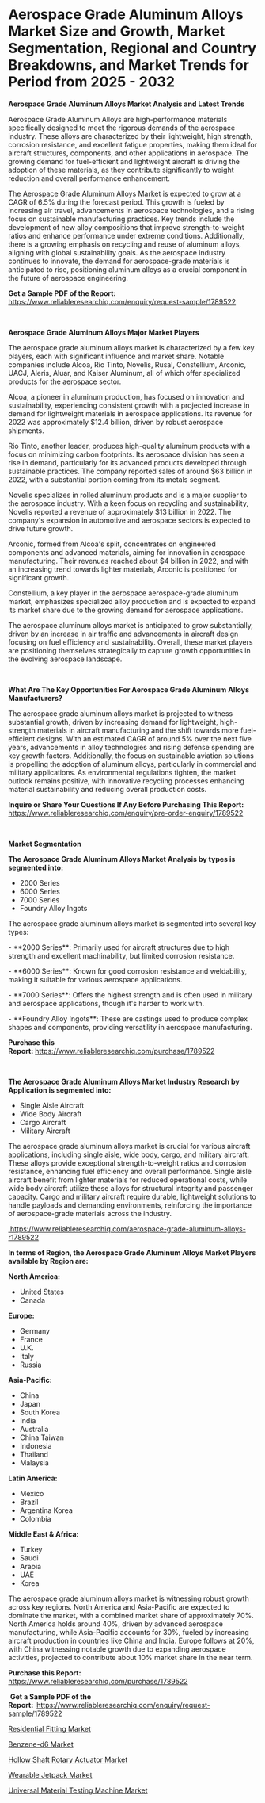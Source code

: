 <p><h1>Aerospace Grade Aluminum Alloys Market Size and Growth, Market Segmentation, Regional and Country Breakdowns, and Market Trends for Period from 2025 -  2032</h1></p><p><strong>Aerospace Grade Aluminum Alloys Market Analysis and Latest Trends</strong></p>
<p><p>Aerospace Grade Aluminum Alloys are high-performance materials specifically designed to meet the rigorous demands of the aerospace industry. These alloys are characterized by their lightweight, high strength, corrosion resistance, and excellent fatigue properties, making them ideal for aircraft structures, components, and other applications in aerospace. The growing demand for fuel-efficient and lightweight aircraft is driving the adoption of these materials, as they contribute significantly to weight reduction and overall performance enhancement.</p><p>The Aerospace Grade Aluminum Alloys Market is expected to grow at a CAGR of 6.5% during the forecast period. This growth is fueled by increasing air travel, advancements in aerospace technologies, and a rising focus on sustainable manufacturing practices. Key trends include the development of new alloy compositions that improve strength-to-weight ratios and enhance performance under extreme conditions. Additionally, there is a growing emphasis on recycling and reuse of aluminum alloys, aligning with global sustainability goals. As the aerospace industry continues to innovate, the demand for aerospace-grade materials is anticipated to rise, positioning aluminum alloys as a crucial component in the future of aerospace engineering.</p></p>
<p><strong>Get a Sample PDF of the Report:&nbsp;</strong> <a href="https://www.reliableresearchiq.com/enquiry/request-sample/1789522?utm_campaign=1896&utm_medium=2&utm_source=Github&utm_content=ia&utm_term=25032025&utm_id=aerospace-grade-aluminum-alloys">https://www.reliableresearchiq.com/enquiry/request-sample/1789522</a></p>
<p>&nbsp;</p>
<p><strong>Aerospace Grade Aluminum Alloys Major Market Players</strong></p>
<p><p>The aerospace grade aluminum alloys market is characterized by a few key players, each with significant influence and market share. Notable companies include Alcoa, Rio Tinto, Novelis, Rusal, Constellium, Arconic, UACJ, Aleris, Aluar, and Kaiser Aluminum, all of which offer specialized products for the aerospace sector.</p><p>Alcoa, a pioneer in aluminum production, has focused on innovation and sustainability, experiencing consistent growth with a projected increase in demand for lightweight materials in aerospace applications. Its revenue for 2022 was approximately $12.4 billion, driven by robust aerospace shipments.</p><p>Rio Tinto, another leader, produces high-quality aluminum products with a focus on minimizing carbon footprints. Its aerospace division has seen a rise in demand, particularly for its advanced products developed through sustainable practices. The company reported sales of around $63 billion in 2022, with a substantial portion coming from its metals segment.</p><p>Novelis specializes in rolled aluminum products and is a major supplier to the aerospace industry. With a keen focus on recycling and sustainability, Novelis reported a revenue of approximately $13 billion in 2022. The company's expansion in automotive and aerospace sectors is expected to drive future growth.</p><p>Arconic, formed from Alcoa's split, concentrates on engineered components and advanced materials, aiming for innovation in aerospace manufacturing. Their revenues reached about $4 billion in 2022, and with an increasing trend towards lighter materials, Arconic is positioned for significant growth.</p><p>Constellium, a key player in the aerospace aerospace-grade aluminum market, emphasizes specialized alloy production and is expected to expand its market share due to the growing demand for aerospace applications.</p><p>The aerospace aluminum alloys market is anticipated to grow substantially, driven by an increase in air traffic and advancements in aircraft design focusing on fuel efficiency and sustainability. Overall, these market players are positioning themselves strategically to capture growth opportunities in the evolving aerospace landscape.</p></p>
<p>&nbsp;</p>
<p><strong>What Are The Key Opportunities For Aerospace Grade Aluminum Alloys Manufacturers?</strong></p>
<p><p>The aerospace grade aluminum alloys market is projected to witness substantial growth, driven by increasing demand for lightweight, high-strength materials in aircraft manufacturing and the shift towards more fuel-efficient designs. With an estimated CAGR of around 5% over the next five years, advancements in alloy technologies and rising defense spending are key growth factors. Additionally, the focus on sustainable aviation solutions is propelling the adoption of aluminum alloys, particularly in commercial and military applications. As environmental regulations tighten, the market outlook remains positive, with innovative recycling processes enhancing material sustainability and reducing overall production costs.</p></p>
<p><strong>Inquire or Share Your Questions If Any Before Purchasing This Report:</strong> <a href="https://www.reliableresearchiq.com/enquiry/pre-order-enquiry/1789522?utm_campaign=1896&utm_medium=2&utm_source=Github&utm_content=ia&utm_term=25032025&utm_id=aerospace-grade-aluminum-alloys">https://www.reliableresearchiq.com/enquiry/pre-order-enquiry/1789522</a></p>
<p>&nbsp;</p>
<p><strong>Market Segmentation</strong></p>
<p><strong>The Aerospace Grade Aluminum Alloys Market Analysis by types is segmented into:</strong></p>
<p><ul><li>2000 Series</li><li>6000 Series</li><li>7000 Series</li><li>Foundry Alloy Ingots</li></ul></p>
<p><p>The aerospace grade aluminum alloys market is segmented into several key types: </p><p>- **2000 Series**: Primarily used for aircraft structures due to high strength and excellent machinability, but limited corrosion resistance.</p><p>- **6000 Series**: Known for good corrosion resistance and weldability, making it suitable for various aerospace applications.</p><p>- **7000 Series**: Offers the highest strength and is often used in military and aerospace applications, though it's harder to work with.</p><p>- **Foundry Alloy Ingots**: These are castings used to produce complex shapes and components, providing versatility in aerospace manufacturing.</p></p>
<p><strong>Purchase this Report:&nbsp;</strong><a href="https://www.reliableresearchiq.com/purchase/1789522?utm_campaign=1896&utm_medium=2&utm_source=Github&utm_content=ia&utm_term=25032025&utm_id=aerospace-grade-aluminum-alloys">https://www.reliableresearchiq.com/purchase/1789522</a></p>
<p>&nbsp;</p>
<p><strong>The Aerospace Grade Aluminum Alloys Market Industry Research by Application is segmented into:</strong></p>
<p><ul><li>Single Aisle Aircraft</li><li>Wide Body Aircraft</li><li>Cargo Aircraft</li><li>Military Aircraft</li></ul></p>
<p><p>The aerospace grade aluminum alloys market is crucial for various aircraft applications, including single aisle, wide body, cargo, and military aircraft. These alloys provide exceptional strength-to-weight ratios and corrosion resistance, enhancing fuel efficiency and overall performance. Single aisle aircraft benefit from lighter materials for reduced operational costs, while wide body aircraft utilize these alloys for structural integrity and passenger capacity. Cargo and military aircraft require durable, lightweight solutions to handle payloads and demanding environments, reinforcing the importance of aerospace-grade materials across the industry.</p></p>
<p><a href="https://www.reliableresearchiq.com/aerospace-grade-aluminum-alloys-r1789522?utm_campaign=1896&utm_medium=2&utm_source=Github&utm_content=ia&utm_term=25032025&utm_id=aerospace-grade-aluminum-alloys">&nbsp;https://www.reliableresearchiq.com/aerospace-grade-aluminum-alloys-r1789522</a></p>
<p><strong>In terms of Region, the Aerospace Grade Aluminum Alloys Market Players available by Region are:</strong></p>
<p>
    <p> <strong> North America: </strong>
        <ul>
            <li>United States</li>
            <li>Canada</li>
        </ul>
        </p> 
    <p> <strong> Europe: </strong>
        <ul>
            <li>Germany</li>
            <li>France</li>
            <li>U.K.</li>
            <li>Italy</li>
            <li>Russia</li>
        </ul>
        </p> 
    <p> <strong> Asia-Pacific: </strong>
        <ul>
            <li>China</li>
            <li>Japan</li>
            <li>South Korea</li>
            <li>India</li>
            <li>Australia</li>
            <li>China Taiwan</li>
            <li>Indonesia</li>
            <li>Thailand</li>
            <li>Malaysia</li>
        </ul>
        </p> 
    <p> <strong> Latin America: </strong>
        <ul>
            <li>Mexico</li>
            <li>Brazil</li>
            <li>Argentina Korea</li>
            <li>Colombia</li>
        </ul>
        </p> 
    <p> <strong> Middle East & Africa: </strong>
        <ul>
            <li>Turkey</li>
            <li>Saudi</li>
            <li>Arabia</li>
            <li>UAE</li>
            <li>Korea</li>
        </ul>
    </p>
    </p>
<p><p>The aerospace grade aluminum alloys market is witnessing robust growth across key regions. North America and Asia-Pacific are expected to dominate the market, with a combined market share of approximately 70%. North America holds around 40%, driven by advanced aerospace manufacturing, while Asia-Pacific accounts for 30%, fueled by increasing aircraft production in countries like China and India. Europe follows at 20%, with China witnessing notable growth due to expanding aerospace activities, projected to contribute about 10% market share in the near term.</p></p>
<p><strong>Purchase this Report: </strong><a href="https://www.reliableresearchiq.com/purchase/1789522?utm_campaign=1896&utm_medium=2&utm_source=Github&utm_content=ia&utm_term=25032025&utm_id=aerospace-grade-aluminum-alloys">https://www.reliableresearchiq.com/purchase/1789522</a></p>
<p>&nbsp;<strong>Get a Sample PDF of the Report:&nbsp;&nbsp;</strong><a href="https://www.reliableresearchiq.com/enquiry/request-sample/1789522?utm_campaign=1896&utm_medium=2&utm_source=Github&utm_content=ia&utm_term=25032025&utm_id=aerospace-grade-aluminum-alloys">https://www.reliableresearchiq.com/enquiry/request-sample/1789522</a></p>
<p><strong></strong></p>
<p><p><a href="https://github.com/yosenadhler/Market-Research-Report-List-1/blob/main/residential-fitting-market.md?utm_campaign=1896&utm_medium=2&utm_source=Github&utm_content=ia&utm_term=25032025&utm_id=aerospace-grade-aluminum-alloys">Residential Fitting Market</a></p><p><a href="https://github.com/achilekirwan/Market-Research-Report-List-1/blob/main/benzene-d6-market.md?utm_campaign=1896&utm_medium=2&utm_source=Github&utm_content=ia&utm_term=25032025&utm_id=aerospace-grade-aluminum-alloys">Benzene-d6 Market</a></p><p><a href="https://www.linkedin.com/pulse/comprehensive-overview-hollow-shaft-rotary-actuator-market-projected-xeguc?utm_campaign=1896&utm_medium=2&utm_source=Github&utm_content=ia&utm_term=25032025&utm_id=aerospace-grade-aluminum-alloys">Hollow Shaft Rotary Actuator Market</a></p><p><a href="https://www.linkedin.com/pulse/forecasted-growth-wearable-jetpack-market-analyzing-trends-nsafc?utm_campaign=1896&utm_medium=2&utm_source=Github&utm_content=ia&utm_term=25032025&utm_id=aerospace-grade-aluminum-alloys">Wearable Jetpack Market</a></p><p><a href="https://www.linkedin.com/pulse/universal-material-testing-machine-market-size-forecast-anticipated-oxizc?utm_campaign=1896&utm_medium=2&utm_source=Github&utm_content=ia&utm_term=25032025&utm_id=aerospace-grade-aluminum-alloys">Universal Material Testing Machine Market</a></p></p>